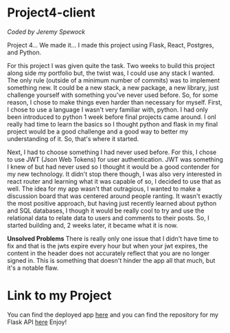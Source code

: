 # Project4-client
*Coded by Jeremy Spewock*

Project 4... We made it... I made this project using Flask, React, Postgres, and Python. 

For this project I was given quite the task. Two weeks to build this project along side my portfolio but, the twist was, I could use any stack I wanted. The only rule (outside of a minimum number of commits) was to implement something new. It could be a new stack, a new package, a new library, just challenge yourself with something you've never used before. So, for some reason, I chose to make things even harder than necessary for myself. First, I chose to use a language I wasn't very familiar with, python. I had only been introduced to python 1 week before final projects came around. I onl really had time to learn the basics so I thought python and flask in my final project would be a good challenge and a good way to better my understanding of it. So, that's where it started.

Next, I had to choose something I had never used before. For this, I chose to use JWT (Json Web Tokens) for user authentication. JWT was something I knew of but had never used so I thought it would be a good contender for my new technology. It didn't stop there though, I was also very interested in react router and learning what it was capable of so, I decided to use that as well. The idea for my app wasn't that outragious, I wanted to make a discussion board that was centered around people ranting. It wasn't exactly the most positive approach, but having just recently learned about python and SQL databases, I though it would be really cool to try and use the relational data to relate data to users and comments to their posts. So, I started building and, 2 weeks later, it became what it is now.

**Unsolved Problems**
There is really only one issue that I didn't have time to fix and that is the jwts expire every hour but when your jwt expires, the content in the header does not accurately reflect that you are no longer signed in. This is something that doesn't hinder the app all that much, but it's a notable flaw.

# Link to my Project
You can find the deployed app [here](https://project-4-client-rantz.herokuapp.com/) and you can find the repository for my Flask API [here](https://github.com/JSpewock/Project4-api) Enjoy!
